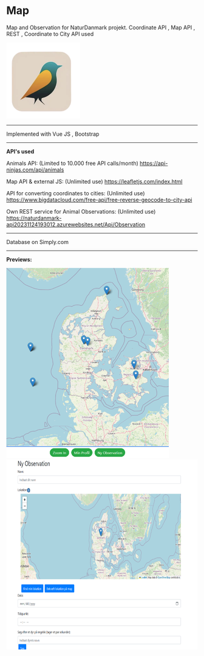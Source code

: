 # Map
Map and Observation for NaturDanmark projekt. Coordinate API , Map API , REST , Coordinate to City API used

<img src="fotos/logo.png" alt="logo" style="height: 200px;">

_______________________________________________________
Implemented with Vue JS , Bootstrap
_______________________________________________________
**API's used**

Animals API: (Limited to 10.000 free API calls/month)
https://api-ninjas.com/api/animals

Map API & external JS: (Unlimited use)
https://leafletjs.com/index.html


API for converting coordinates to cities: (Unlimited use)
https://www.bigdatacloud.com/free-api/free-reverse-geocode-to-city-api

Own REST service for Animal Observations: (Unlimited use)
https://naturdanmark-api20231124193012.azurewebsites.net/Api/Observation

_________________________________________________________________

Database on Simply.com
_________________________________________________________________
**Previews:**

<img src="fotos/gitpreview/preview1.png" style="height: 500px;">
<img src="fotos/gitpreview/preview2.png" style="height: 500px;">

